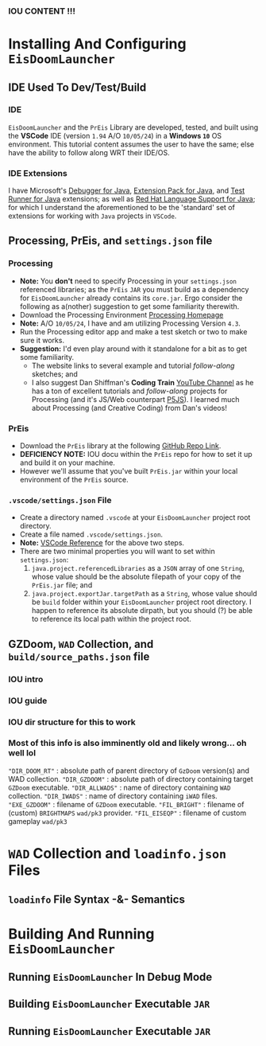 ### IOU CONTENT !!! ###

# Installing And Configuring `EisDoomLauncher`

## IDE Used To Dev/Test/Build

### IDE

`EisDoomLauncher` and the `PrEis` Library are developed, tested, and built using the **VSCode** IDE (version `1.94` A/O `10/05/24`) in a **Windows `10`** OS environment. This tutorial content assumes the user to have the same; else have the ability to follow along WRT their IDE/OS.

### IDE Extensions

I have Microsoft's [Debugger for Java](https://marketplace.visualstudio.com/items?itemName=vscjava.vscode-java-debug), [Extension Pack for Java](https://marketplace.visualstudio.com/items?itemName=vscjava.vscode-java-pack), and [Test Runner for Java](https://marketplace.visualstudio.com/items?itemName=vscjava.vscode-java-test) extensions; as well as [Red Hat Language Support for Java](https://marketplace.visualstudio.com/items?itemName=redhat.java); for which I understand the aforementioned to be the 'standard' set of extensions for working with `Java` projects in `VSCode`.

## Processing, PrEis, and `settings.json` file

### Processing
* **Note:** You **don't** need to specify Processing in your `settings.json` referenced libraries; as the `PrEis` `JAR` you must build as a dependency for `EisDoomLauncher` already contains its `core.jar`. Ergo consider the following as a(nother) suggestion to get some familiarity therewith.
* Download the Processing Environment [Processing Homepage](https://processing.org/)
* **Note:** A/O `10/05/24`, I have and am utilizing Processing Version `4.3`.
* Run the Processing editor app and make a test sketch or two to make sure it works.
* **Suggestion:** I'd even play around with it standalone for a bit as to get some familiarity.
  * The website links to several example and tutorial *follow-along* sketches; and
  * I also suggest Dan Shiffman's **Coding Train** [YouTube Channel](https://www.youtube.com/@TheCodingTrain) as he has a ton of excellent tutorials and *follow-along* projects for Processing (and it's JS/Web counterpart [P5JS](https://p5js.org/)). I learned much about Processing (and Creative Coding) from Dan's videos!

### PrEis
* Download the `PrEis` library at the following [GitHub Repo Link](https://github.com/seiselen/preis).
* **DEFICIENCY NOTE:** IOU docu within the `PrEis` repo for how to set it up and build it on your machine.
* However we'll assume that you've built `PrEis.jar` within your local environment of the `PrEis` source.

### `.vscode/settings.json` File
* Create a directory named `.vscode` at your `EisDoomLauncher` project root directory.
* Create a file named `.vscode/settings.json`.
* **Note:** [VSCode Reference](https://code.visualstudio.com/docs/editor/workspaces#_workspace-settings) for the above two steps.
* There are two minimal properties you will want to set within `settings.json`:
  1) `java.project.referencedLibraries` as a `JSON` array of one `String`, whose value should be the absolute filepath of your copy of the `PrEis.jar` file; and
  2) `java.project.exportJar.targetPath` as a `String`, whose value should be `build` folder within your `EisDoomLauncher` project root directory. I happen to reference its absolute dirpath, but you should (?) be able to reference its local path within the project root.



## GZDoom, `WAD` Collection, and `build/source_paths.json` file


### IOU intro
### IOU guide
### IOU dir structure for this to work
### Most of this info is also imminently old and likely wrong... oh well lol
`"DIR_DOOM_RT"` : absolute path of parent directory of `GzDoom` version(s) and WAD collection.
`"DIR_GZDOOM"`  : absolute path of directory containing target `GZDoom` executable.
`"DIR_ALLWADS"` : name of directory containing `WAD` collection.
`"DIR_IWADS"`   : name of directory containing `iWAD` files.
`"EXE_GZDOOM"`  : filename of `GZDoom` executable.
`"FIL_BRIGHT"`  : filename of (custom) `BRIGHTMAPS` `wad/pk3` provider.
`"FIL_EISEQP"`  : filename of custom gameplay `wad/pk3`


# `WAD` Collection and `loadinfo.json` Files

## `loadinfo` File Syntax -&- Semantics



# Building And Running `EisDoomLauncher`

## Running `EisDoomLauncher` In Debug Mode

## Building `EisDoomLauncher` Executable `JAR`

## Running `EisDoomLauncher` Executable `JAR`